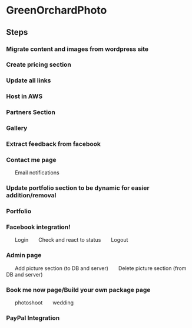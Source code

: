 # GreenOrchardPhoto

## Steps
### Migrate content and images from wordpress site
### Create pricing section
### Update all links
### Host in AWS
### Partners Section
### Gallery
### Extract feedback from facebook
### Contact me page
&nbsp;&nbsp;&nbsp;&nbsp;&nbsp;&nbsp;Email notifications
### Update portfolio section to be dynamic for easier addition/removal
### Portfolio
### Facebook integration!
&nbsp;&nbsp;&nbsp;&nbsp;&nbsp;&nbsp;Login
&nbsp;&nbsp;&nbsp;&nbsp;&nbsp;&nbsp;Check and react to status
&nbsp;&nbsp;&nbsp;&nbsp;&nbsp;&nbsp;Logout
### Admin page
&nbsp;&nbsp;&nbsp;&nbsp;&nbsp;&nbsp;Add picture section (to DB and server)
&nbsp;&nbsp;&nbsp;&nbsp;&nbsp;&nbsp;Delete picture section (from DB and server)
### Book me now page/Build your own package page
&nbsp;&nbsp;&nbsp;&nbsp;&nbsp;&nbsp;photoshoot
&nbsp;&nbsp;&nbsp;&nbsp;&nbsp;&nbsp;wedding
### PayPal Integration
